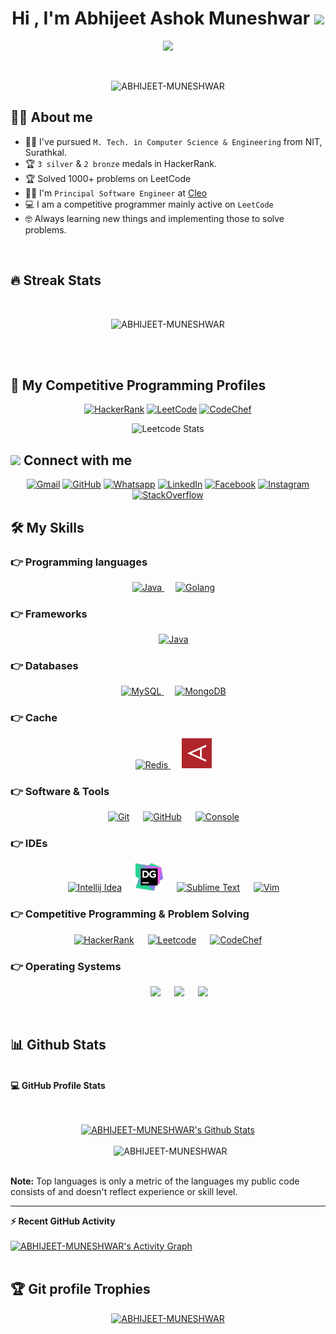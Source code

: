 <h1 align="center">Hi , I'm Abhijeet Ashok Muneshwar <img src="https://media.giphy.com/media/hvRJCLFzcasrR4ia7z/giphy.gif" width="35"></h1>
<p align="center">
  <a href="https://github.com/DenverCoder1/readme-typing-svg"><img src="https://readme-typing-svg.herokuapp.com?lines=Pricipal+Software+Engineer+at+Cleo;Competitive+Programmer;Data+Structure%20|%20Algorithms%20|%20OOP%20;System%20Design;%20System%20Architecture&center=true&width=500&height=50"></a>
</p>


<br>

<p align="center">
    <img src="https://komarev.com/ghpvc/?username=ABHIJEET-MUNESHWAR&label=Profile%20views&color=0e75b6&style=plastic" alt="ABHIJEET-MUNESHWAR" />
</p>


## :sassy_man:  About me
- :student: I've pursued `M. Tech. in Computer Science & Engineering` from NIT, Surathkal.
- :trophy: `3 silver` & `2 bronze` medals in HackerRank.
- :trophy: Solved 1000+ problems on LeetCode
- :technologist: I'm `Principal Software Engineer` at [Cleo](https://www.cleo.com/)
- :computer: I am a competitive programmer mainly active on `LeetCode`
- :nerd_face: Always learning new things and implementing those to solve problems.

<br>

## 🔥 Streak Stats
<br>
<p align="center"><img src="https://github-readme-streak-stats.herokuapp.com/?user=ABHIJEET-MUNESHWAR&theme=github-dark&hide_border=false&date_format=j+M%5B+Y%5D&properties=ring" alt="ABHIJEET-MUNESHWAR" /></p>

<br>
<br>


## 👀 My Competitive Programming Profiles

<p align="center">
  <a href="https://www.hackerrank.com/AbhijeetMuneshwr"><img src="https://img.icons8.com/external-tal-revivo-shadow-tal-revivo/48/000000/external-hackerrank-is-a-technology-company-that-focuses-on-competitive-programming-logo-shadow-tal-revivo.png" alt="HackerRank"/></a>
    <a href="https://leetcode.com/Abhijeet-Muneshwar/"><img src="https://img.icons8.com/external-tal-revivo-shadow-tal-revivo/48/000000/external-level-up-your-coding-skills-and-quickly-land-a-job-logo-shadow-tal-revivo.png" alt="LeetCode"/></a>
    <a href="https://www.codechef.com/users/ABHIJEEEEET"><img src="https://img.icons8.com/fluency/48/000000/codechef.png" alt="CodeChef"/></a>
</p>

<div align="center">

![Leetcode Stats](https://leetcard.jacoblin.cool/Abhijeet-Muneshwar?theme=transparent&font=Quicksand&ext=heatmap)

</div>

## <img src="https://media.giphy.com/media/iY8CRBdQXODJSCERIr/giphy.gif" width="30px"> Connect with me
<p align="center">
    <a href="mailto:openingknots@gmail.com"><img src="https://img.icons8.com/color/48/000000/gmail-new.png" alt="Gmail"/></a>
    <a href="https://github.com/ABHIJEET-MUNESHWAR"><img src="https://img.icons8.com/material-outlined/48/000000/github.png" alt="GitHub"/></a>
    <a href="https://wa.me/8618326380"><img src="https://img.icons8.com/color/48/000000/whatsapp--v5.png" alt="Whatsapp"/></a>
    <a href="https://www.linkedin.com/in/abhijeet-muneshwar/"><img src="https://img.icons8.com/color/48/000000/linkedin.png" alt="LinkedIn"/></a>
    <a href="https://www.facebook.com/abhijeet.muneshwar"><img src="https://img.icons8.com/fluency/48/000000/facebook-new.png" alt="Facebook"/></a>
    <a href="https://www.instagram.com/abhijeet.muneshwar/"><img src="https://img.icons8.com/fluency/48/000000/instagram-new.png" alt="Instagram"/></a>
    <a href="https://stackoverflow.com/users/1428052/abhijeet-ashok-muneshwar"><img src="https://img.icons8.com/color/48/000000/stackoverflow.png" alt="StackOverflow"/></a>
</p>




## 🛠️ My Skills

### 👉 Programming languages

<p align="center">
  &emsp;
  <a href="https://www.java.com" target="_blank">
    <img alt="Java" src="https://img.icons8.com/color/48/000000/java-coffee-cup-logo--v1.png">
  </a>
  &emsp;
  <a href="https://go.dev/" target="_blank">
    <img alt="Golang" src="https://img.icons8.com/?size=48&id=44442&format=png&color=000000">
  </a>
</p>

### 👉 Frameworks

<p align="center">
  &emsp;
  <a href="https://spring.io/projects/spring-boot" target="_blank">
    <img alt="Java" src="https://img.icons8.com/color/48/000000/spring-logo.png">
  </a>
</p>

### 👉 Databases

<p align="center">
  &emsp;
  <a href="https://www.mysql.com/" target="_blank">
    <img alt="MySQL" src="https://img.icons8.com/color/48/000000/mysql-logo.png">
  </a>
  &emsp;
  <a href="https://www.mongodb.com/" target="_blank">
    <img alt="MongoDB" src="https://img.icons8.com/color/48/000000/mongodb.png">
  </a>
</p>

### 👉 Cache

<p align="center">
  &emsp;
  <a href="https://redis.io/" target="_blank">
    <img alt="Redis" src="https://img.icons8.com/color/48/000000/redis.png">
  </a>
  &emsp;
  <a href="https://aerospike.com/" target="_blank">
    <img alt="Aerospike" src="img/aerospike.png">
  </a>
</p>

 ### 👉 Software & Tools

<p align="center">
  &emsp;
    <a href="#"><img alt="Git" src="https://img.icons8.com/color/48/000000/git.png"></a>
  &emsp;
    <a href="#"><img alt="GitHub" src="https://img.icons8.com/material-outlined/48/000000/github.png"></a>
  &emsp;
    <a href="#"><img alt="Console" src="https://img.icons8.com/color/48/000000/console.png"></a>
</p>

 ### 👉 IDEs

<p align="center">
  &emsp;
    <a href="#"><img alt="Intellij Idea" src="https://img.icons8.com/color/48/000000/intellij-idea.png" /></a>
    &emsp;
    <a href="#"><img alt="DataGrip" src="img/datagrip.png" /></a>
  &emsp;
    <a href="#"><img alt="Sublime Text" src="https://img.icons8.com/fluency/48/000000/sublime-text.png" /></a>
  &emsp;
    <a href="#"><img alt="Vim" src="https://img.icons8.com/external-tal-revivo-color-tal-revivo/44/000000/external-vim-a-highly-configurable-text-editor-for-efficiently-creating-and-changing-any-kind-of-text-logo-color-tal-revivo.png" /></a>
</p>

 ### 👉 Competitive Programming & Problem Solving

<p align="center">
  &emsp;
    <a href="https://www.hackerrank.com/profile/AbhijeetMuneshwr"><img alt = "HackerRank" src="https://img.icons8.com/external-tal-revivo-shadow-tal-revivo/48/000000/external-hackerrank-is-a-technology-company-that-focuses-on-competitive-programming-logo-shadow-tal-revivo.png" /></a>
  &emsp;
    <a href="https://leetcode.com/u/Abhijeet-Muneshwar/"><img alt = "Leetcode" src="https://img.icons8.com/external-tal-revivo-shadow-tal-revivo/48/000000/external-level-up-your-coding-skills-and-quickly-land-a-job-logo-shadow-tal-revivo.png" /></a>
  &emsp;
    <a href="https://www.codechef.com/users/ABHIJEEEEET"><img alt = "CodeChef" src="https://img.icons8.com/fluency/48/000000/codechef.png" /></a>
  &emsp;
</p>

 ### 👉 Operating Systems

<p align="center">
  &emsp; &emsp;
    <a href="#"><img src="https://img.icons8.com/color/48/000000/mac-os-logo.png" /></a>
  &emsp;    
    <a href="#"><img src="https://img.icons8.com/color/48/000000/linux.png"></a>
  &emsp;
    <a href="#"><img src="https://img.icons8.com/fluency/48/000000/windows-11.png"></a>
</p>

<br/>

## 📊 Github Stats
<br/>
  <summary><b>💻 GitHub Profile Stats</b></summary>
  <br/>
  <br/>
  <p align="center">
    <a href="https://github.com/anuraghazra/github-readme-stats"><img alt="ABHIJEET-MUNESHWAR's Github Stats" src="https://github-readme-stats.vercel.app/api?username=ABHIJEET-MUNESHWAR&show_icons=true&count_private=true&theme=algolia" height="192px"/></a>
<br/><br/>
  &nbsp;
      <img src="https://github-readme-stats.vercel.app/api/top-langs?username=ABHIJEET-MUNESHWAR&langs_count=10&show_icons=true&locale=en&layout=compact&theme=algolia" alt="ABHIJEET-MUNESHWAR" height="192px"/>
  <br/>
<br/>

  <b>Note:</b> Top languages is only a metric of the languages my public code consists of and doesn't reflect experience or skill level.
  </p>

----

  <summary><b>⚡ Recent GitHub Activity</b></summary>
  <br/>
   <a href="https://github.com/ABHIJEET-MUNESHWAR"><img alt="ABHIJEET-MUNESHWAR's Activity Graph" src="https://activity-graph.herokuapp.com/graph?username=ABHIJEET-MUNESHWAR&custom_title=ABHIJEET-MUNESHWAR's%20Contribution%20Graph&theme=react-dark" /></a>
  <br/>


<br/>

## :trophy: Git profile Trophies

<p align="center"> <a href="https://github.com/ryo-ma/github-profile-trophy"><img src="https://github-profile-trophy.vercel.app/?username=ABHIJEET-MUNESHWAR&layout=compact&theme=algolia" alt="ABHIJEET-MUNESHWAR" /></a> </p>
